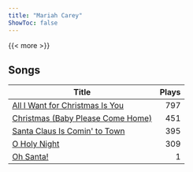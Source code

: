 ```yaml
---
title: "Mariah Carey"
ShowToc: false
---
```


{{< more >}}

## Songs
Title | Plays 
----- | -----: 
[All I Want for Christmas Is You](/songs/all-i-want-for-christmas-is-you) | 797
[Christmas (Baby Please Come Home)](/songs/christmas-baby-please-come-home) | 451
[Santa Claus Is Comin' to Town](/songs/santa-claus-is-comin-to-town) | 395
[O Holy Night](/songs/o-holy-night) | 309
[Oh Santa!](/songs/oh-santa) | 1

